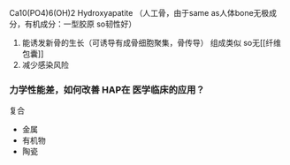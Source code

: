 Ca10(PO4)6(OH)2
Hydroxyapatite
（人工骨，由于same as人体bone无极成分，有机成分：一型胶原 so韧性好）


1. 能诱发新骨的生长（可诱导有成骨细胞聚集，骨传导）
	组成类似 so无[[纤维包囊]]
2. 减少感染风险


### 力学性能差，如何改善 HAP在 医学临床的应用？

复合
- 金属
- 有机物
- 陶瓷
